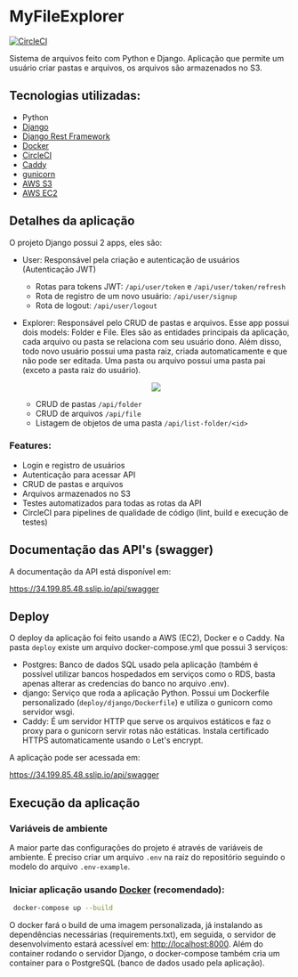 # MyFileExplorer

[![CircleCI](https://circleci.com/gh/JvitorS23/myFileExplorer.svg?style=svg)](https://circleci.com/gh/JvitorS23/myFileExplorer)

Sistema de arquivos feito com Python e Django. Aplicação que permite um usuário criar pastas e arquivos, os arquivos são armazenados no S3.

## Tecnologias utilizadas:

* Python
* [Django](https://www.djangoproject.com/)
* [Django Rest Framework](https://www.django-rest-framework.org/)
* [Docker](https://www.docker.com/)
* [CircleCI](https://circleci.com/)
* [Caddy](https://caddyserver.com/)
* [gunicorn](https://gunicorn.org/)
* [AWS S3](https://aws.amazon.com/pt/s3/)
* [AWS EC2](https://aws.amazon.com/pt/ec2/)


## Detalhes da aplicação

O projeto Django possui 2 apps, eles são:

* User: Responsável pela criação e autenticação de usuários (Autenticação JWT) 
   * Rotas para tokens JWT: ```/api/user/token``` e ```/api/user/token/refresh```
   * Rota de registro de um novo usuário: ```/api/user/signup```
   * Rota de logout: ```/api/user/logout```
* Explorer: Responsável pelo CRUD de pastas e arquivos. Esse app possui dois models: Folder e File. Eles são as 
  entidades principais da aplicação, cada arquivo ou pasta se relaciona com seu usuário dono. Além disso, todo novo 
  usuário possui uma pasta raiz, criada automaticamente e que não pode ser editada. Uma pasta ou arquivo possui uma 
  pasta pai (exceto a pasta raiz do usuário). 
  
  <p align="center">
    <img src="https://user-images.githubusercontent.com/52494917/163726459-48eae00e-1679-4b9f-aef9-8ba2fbae7b5e.png" />
  </p>
  
   * CRUD de pastas ```/api/folder```
   * CRUD de arquivos ```/api/file```
   * Listagem de objetos de uma pasta ```/api/list-folder/<id>```

### Features:
* Login e registro de usuários
* Autenticação para acessar API
* CRUD de pastas e arquivos 
* Arquivos armazenados no S3
* Testes automatizados para todas as rotas da API
* CircleCI para pipelines de qualidade de código (lint, build e execução de testes)


## Documentação das API's (swagger)

A documentação da API está disponível em:

https://34.199.85.48.sslip.io/api/swagger


## Deploy
O deploy da aplicação foi feito usando a AWS (EC2), Docker e o Caddy. Na pasta ```deploy``` existe um arquivo docker-compose.yml que possui 3 serviços:
* Postgres: Banco de dados SQL usado pela aplicação (também é possível utilizar bancos hospedados em serviços como o RDS, basta apenas alterar as credencias do banco no arquivo .env).
* django: Serviço que roda a aplicação Python. Possui um Dockerfile personalizado (```deploy/django/Dockerfile```)  e utiliza o gunicorn como servidor wsgi.
* Caddy: É um servidor HTTP que serve os arquivos estáticos e faz o proxy para o gunicorn servir rotas não estáticas. Instala certificado HTTPS automaticamente usando o Let's encrypt.

A aplicação pode ser acessada em: 

https://34.199.85.48.sslip.io/api/swagger

## Execução da aplicação

### Variáveis de ambiente

A maior parte das configurações do projeto é através de variáveis de ambiente. É preciso criar um arquivo `.env` na 
raiz do repositório seguindo o modelo do arquivo `.env-example`.

### Iniciar aplicação usando [Docker](https://www.docker.com/) (recomendado):
```bash
 docker-compose up --build
```
O docker fará o build de uma imagem personalizada, já instalando as dependências necessárias (requirements.txt), em seguida, o servidor de desenvolvimento estará acessível em: [http://localhost:8000](http://localhost:8000). Além do container rodando o servidor Django, o docker-compose também cria um container para o PostgreSQL (banco de dados usado pela aplicação).

